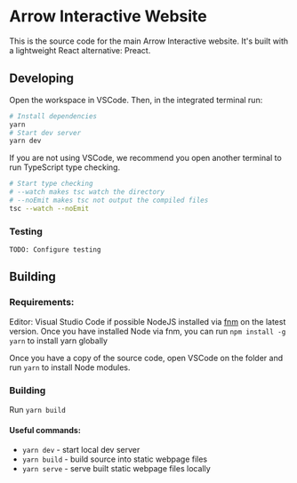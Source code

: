# Arrow Interactive Website

<!--- simple and straight to the point --->

This is the source code for the main Arrow Interactive website. It's built with a lightweight React alternative: Preact.

## Developing

Open the workspace in VSCode. Then, in the integrated terminal run:

```bash
# Install dependencies
yarn
# Start dev server
yarn dev
```

If you are not using VSCode, we recommend you open another terminal to run TypeScript type checking.

```bash
# Start type checking
# --watch makes tsc watch the directory
# --noEmit makes tsc not output the compiled files
tsc --watch --noEmit
```

### Testing

```
TODO: Configure testing
```

## Building

### Requirements:

Editor: Visual Studio Code if possible
NodeJS installed via [fnm](https://github.com/Schniz/fnm) on the latest version.
Once you have installed Node via fnm, you can run `npm install -g yarn` to install yarn globally

Once you have a copy of the source code, open VSCode on the folder and run `yarn` to install Node modules.

### Building

Run `yarn build`

#### Useful commands:

- `yarn dev` - start local dev server
- `yarn build` - build source into static webpage files
- `yarn serve` - serve built static webpage files locally

